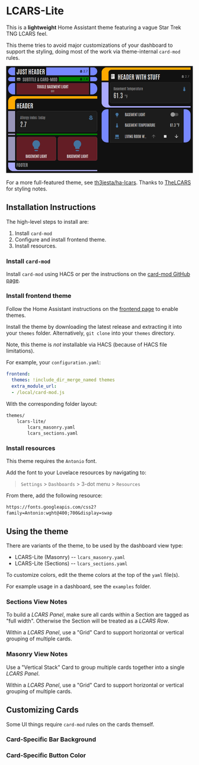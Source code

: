 # LCARS-Lite

This is a **lightweight** Home Assistant theme featuring a vague Star Trek
TNG LCARS feel.

This theme tries to avoid major customizations of your dashboard to support
the styling, doing most of the work via theme-internal `card-mod` rules.

![Dashboard Example](docs/dashboard-example.png)

For a more full-featured theme, see [th3jesta/ha-lcars][th3jesta].
Thanks to [TheLCARS][thelcars] for styling notes.

[th3jesta]: https://github.com/th3jesta/ha-lcars
[thelcars]: https://www.thelcars.com

## Installation Instructions

The high-level steps to install are:

1. Install `card-mod`
2. Configure and install frontend theme.
3. Install resources.

### Install `card-mod`

Install `card-mod` using HACS or per the instructions on the [card-mod GitHub page][cardmod].

[cardmod]: https://github.com/thomasloven/lovelace-card-mod

### Install frontend theme

Follow the Home Assistant instructions on the [frontend page][frontend] to
enable themes.

Install the theme by downloading the latest release and extracting it into
your `themes` folder. Alternatively, `git clone` into your `themes` directory.

Note, this theme is _not_ installable via HACS (because of HACS file
limitations).

For example, your `configuration.yaml`:

```yaml
frontend:
  themes: !include_dir_merge_named themes
  extra_module_url:
  - /local/card-mod.js
```

With the corresponding folder layout:

```
themes/
    lcars-lite/
        lcars_masonry.yaml
        lcars_sections.yaml
```

[frontend]: https://www.home-assistant.io/integrations/frontend/

### Install resources

This theme requires the `Antonio` font.

Add the font to your Lovelace resources by navigating to:

> `Settings` > `Dashboards` > 3-dot menu > `Resources`

From there, add the following resource:

```
https://fonts.googleapis.com/css2?family=Antonio:wght@400;700&display=swap 
```

## Using the theme

There are variants of the theme, to be used by the dashboard
view type:

* LCARS-Lite (Masonry) -- `lcars_masonry.yaml`
* LCARS-Lite (Sections) -- `lcars_sections.yaml`

To customize colors, edit the theme colors at the top of the
`yaml` file(s).

For example usage in a dashboard, see the `examples` folder.

### Sections View Notes

To build a *LCARS Panel*, make sure all cards within a Section are
tagged as "full width". Otherwise the Section will be treated as
a *LCARS Row*.

Within a *LCARS Panel*, use a "Grid" Card to support horizontal or
vertical grouping of multiple cards.

### Masonry View Notes

Use a "Vertical Stack" Card to group multiple cards together into
a single *LCARS Panel*.

Within a *LCARS Panel*, use a "Grid" Card to support horizontal or
vertical grouping of multiple cards.

## Customizing Cards

Some UI things require `card-mod` rules on the cards themself.

### Card-Specific Bar Background

### Card-Specific Button Color
